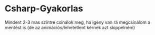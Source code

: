 # Csharp-Gyakorlas

Mindent 2-3 mas szintre csinálok meg, ha igény van rá megcsinálom a mentést is (de az animációs/lehetetlent kérnek azt skippelném)
